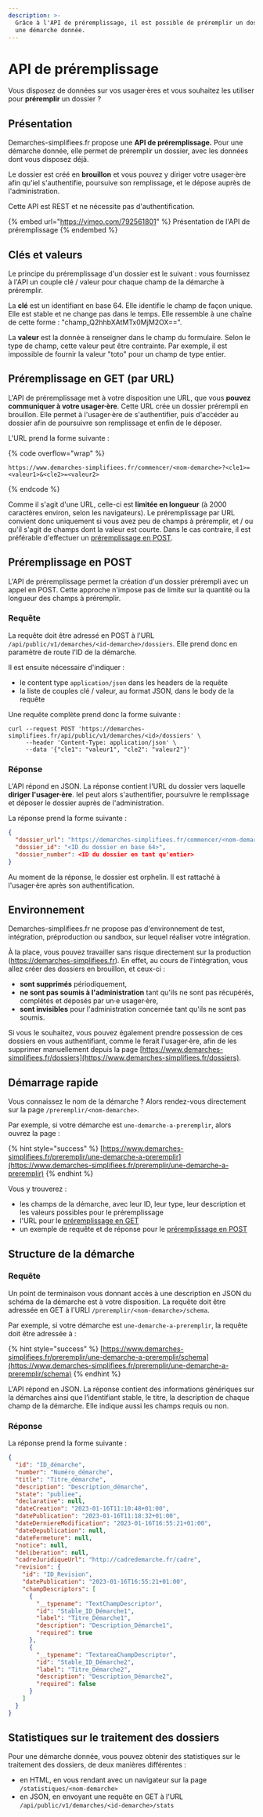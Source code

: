 ```yaml
---
description: >-
  Grâce à l'API de préremplissage, il est possible de préremplir un dossier pour
  une démarche donnée.
---
```


# API de préremplissage

Vous disposez de données sur vos usager·ères et vous souhaitez les utiliser pour **préremplir** un dossier ?

## Présentation

Demarches-simplifiees.fr propose une **API de préremplissage.** Pour une démarche donnée, elle permet de préremplir un dossier, avec les données dont vous disposez déjà.

Le dossier est créé en **brouillon** et vous pouvez y diriger votre usager·ère afin qu'iel s'authentifie, poursuive son remplissage, et le dépose auprès de l'administration.

Cette API est REST et ne nécessite pas d'authentification.

{% embed url="https://vimeo.com/792561801" %}
Présentation de l'API de préremplissage
{% endembed %}

## Clés et valeurs

Le principe du préremplissage d'un dossier est le suivant : vous fournissez à l'API un couple clé / valeur pour chaque champ de la démarche à préremplir.

La **clé** est un identifiant en base 64. Elle identifie le champ de façon unique. Elle est stable et ne change pas dans le temps. Elle ressemble à une chaîne de cette forme : "champ\_Q2hhbXAtMTx0MjM2OX==".

La **valeur** est la donnée à renseigner dans le champ du formulaire. Selon le type de champ, cette valeur peut être contrainte. Par exemple, il est impossible de fournir la valeur "toto" pour un champ de type entier.

## Préremplissage en GET (par URL)

L'API de préremplissage met à votre disposition une URL, que vous **pouvez communiquer à votre usager·ère**. Cette URL crée un dossier prérempli en brouillon. Elle permet à l'usager·ère de s'authentifier, puis d'accéder au dossier afin de poursuivre son remplissage et enfin de le déposer.

L'URL prend la forme suivante :&#x20;

{% code overflow="wrap" %}
```
https://www.demarches-simplifiees.fr/commencer/<nom-demarche>?<cle1>=<valeur1>&<cle2>=<valeur2>
```
{% endcode %}

Comme il s'agit d'une URL, celle-ci est **limitée en longueur** (à 2000 caractères environ, selon les navigateurs). Le préremplissage par URL convient donc uniquement si vous avez peu de champs à préremplir, et / ou qu'il s'agit de champs dont la valeur est courte. Dans le cas contraire, il est préférable d'effectuer un [préremplissage en POST](api-de-preremplissage.md#preremplissage-en-post).

## Préremplissage en POST

L'API de préremplissage permet la création d'un dossier prérempli avec un appel en POST. Cette approche n'impose pas de limite sur la quantité ou la longueur des champs à préremplir.

### Requête

La requête doit être adressé en POST à l'URL `/api/public/v1/demarches/<id-demarche>/dossiers`. Elle prend donc en paramètre de route l'ID de la démarche.

Il est ensuite nécessaire d'indiquer :&#x20;

* le content type `application/json` dans les headers de la requête
* la liste de couples clé / valeur, au format JSON, dans le body de la requête

Une requête complète prend donc la forme suivante :&#x20;

```shell
curl --request POST 'https://demarches-simplifiees.fr/api/public/v1/demarches/<id>/dossiers' \
     --header 'Content-Type: application/json' \
     --data '{"cle1": "valeur1", "cle2": "valeur2"}'
```

### Réponse

L'API répond en JSON. La réponse contient l'URL du dossier vers laquelle **diriger l'usager·ère**. Iel peut alors s'authentifier, poursuivre le remplissage et déposer le dossier auprès de l'administration.

La réponse prend la forme suivante :&#x20;

```json
{
  "dossier_url": "https://demarches-simplifiees.fr/commencer/<nom-demarche>?prefill_token=<token de préremplissage>",
  "dossier_id": "<ID du dossier en base 64>",
  "dossier_number": <ID du dossier en tant qu'entier>
}
```

Au moment de la réponse, le dossier est orphelin. Il est rattaché à l'usager·ère après son authentification.

## Environnement

Demarches-simplifiees.fr ne propose pas d'environnement de test, intégration, préproduction ou sandbox, sur lequel réaliser votre intégration.

À la place, vous pouvez travailler sans risque directement sur la production (https://demarches-simplifiees.fr). En effet, au cours de l'intégration, vous allez créer des dossiers en brouillon, et ceux-ci :&#x20;

* **sont supprimés** périodiquement,
* **ne sont pas soumis à l'administration** tant qu'ils ne sont pas récupérés, complétés et déposés par un·e usager·ère,
* **sont invisibles** pour l'administration concernée tant qu'ils ne sont pas soumis.

Si vous le souhaitez, vous pouvez également prendre possession de ces dossiers en vous authentifiant, comme le ferait l'usager·ère, afin de les supprimer manuellement depuis la page [https://www.demarches-simplifiees.fr/dossiers](https://www.demarches-simplifiees.fr/dossiers).

## Démarrage rapide

Vous connaissez le nom de la démarche ? Alors rendez-vous directement sur la page `/preremplir/<nom-demarche>`.

Par exemple, si votre démarche est `une-demarche-a-preremplir`, alors ouvrez la page :&#x20;

{% hint style="success" %}
[https://www.demarches-simplifiees.fr/preremplir/une-demarche-a-preremplir](https://www.demarches-simplifiees.fr/preremplir/une-demarche-a-preremplir)
{% endhint %}

Vous y trouverez :&#x20;

* les champs de la démarche, avec leur ID, leur type, leur description et les valeurs possibles pour le préremplissage
* l'URL pour le [préremplissage en GET](api-de-preremplissage.md#preremplissage-en-get-par-url)
* un exemple de requête et de réponse pour le [préremplissage en POST](api-de-preremplissage.md#preremplissage-en-post)

## Structure de la démarche

### Requête

Un point de terminaison vous donnant accès à une description en JSON du schéma de la démarche est à votre disposition. La requête doit être adressée en GET à l'URLl `/preremplir/<nom-demarche>/schema`.

Par exemple, si votre démarche est `une-demarche-a-preremplir`, la requête doit être adressée à :&#x20;

{% hint style="success" %}
[https://www.demarches-simplifiees.fr/preremplir/une-demarche-a-preremplir/schema](https://www.demarches-simplifiees.fr/preremplir/une-demarche-a-preremplir/schema)
{% endhint %}

L'API répond en JSON. La réponse contient des informations génériques sur la démarches ainsi que l’identifiant stable, le titre, la description de chaque champ de la démarche. Elle indique aussi les champs requis ou non.

### Réponse

La réponse prend la forme suivante :&#x20;

```json
{
  "id": "ID_démarche",
  "number": "Numéro_démarche",
  "title": "Titre_démarche",
  "description": "Description_démarche",
  "state": "publiee",
  "declarative": null,
  "dateCreation": "2023-01-16T11:10:48+01:00",
  "datePublication": "2023-01-16T11:18:32+01:00",
  "dateDerniereModification": "2023-01-16T16:55:21+01:00",
  "dateDepublication": null,
  "dateFermeture": null,
  "notice": null,
  "deliberation": null,
  "cadreJuridiqueUrl": "http://cadredemarche.fr/cadre",
  "revision": {
    "id": "ID_Revision",
    "datePublication": "2023-01-16T16:55:21+01:00",
    "champDescriptors": [
      {
        "__typename": "TextChampDescriptor",
        "id": "Stable_ID_Démarche1",
        "label": "Titre_Démarche1",
        "description": "Description_Démarche1",
        "required": true
      },
      {
        "__typename": "TextareaChampDescriptor",
        "id": "Stable_ID_Démarche2",
        "label": "Titre_Démarche2",
        "description": "Description_Démarche2",
        "required": false
      }
    ]
  }
}
```

## Statistiques sur le traitement des dossiers

Pour une démarche donnée, vous pouvez obtenir des statistiques sur le traitement des dossiers, de deux manières différentes :&#x20;

* en HTML, en vous rendant avec un navigateur sur la page `/statistiques/<nom-demarche>`
* en JSON, en envoyant une requête en GET à l'URL `/api/public/v1/demarches/<id-demarche>/stats`

